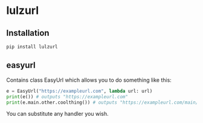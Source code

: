 # lulzurl

## Installation

```
pip install lulzurl
```

## easyurl

Contains class EasyUrl which allows you to do something like this:

```python
e = EasyUrl("https://exampleurl.com", lambda url: url)
print(e()) # outputs "https://exampleurl.com"
print(e.main.other.coolthing()) # outputs "https://exampleurl.com/main/other/coolthing"
```

You can substitute any handler you wish.
